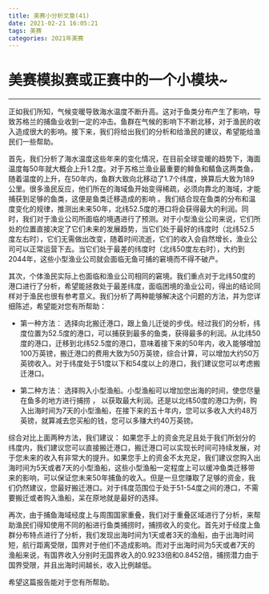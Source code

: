 ```yaml
---
title: 美赛小分析文章(41)
date: 2021-02-21 16:05:21
tags: 美赛
categories: 2021年美赛
---
```




# 美赛模拟赛或正赛中的一个小模块~

---



<!--more-->



正如我们所知，气候变暖导致海水温度不断升高。这对于鱼类分布产生了影响，导致苏格兰的捕鱼业收到一定的冲击。鱼群在气候的影响下不断北移，对于渔民的收入造成很大的影响。接下来，我们将给出我们的分析和给渔民的建议，希望能给渔民们一些帮助。
	
首先，我们分析了海水温度这些年来的变化情况，在目前全球变暖的趋势下，海面温度每50年就大概会上升1.2度。对于苏格兰渔业最重要的鲱鱼和鲭鱼这两类鱼，随着温度的上升，在50年内，鱼群大致向北移动了1.7个纬度，换算后大致为189公里。很多渔民反应，他们所在的海域鱼开始变得稀疏，必须向靠北的海域，才能捕获到足够的鱼类，这便是鱼类迁移造成的影响 。我们结合现在鱼类的分布和温度变化的规律，推测出未来50年，北纬52.5度的港口将会获得最大的利润。同时，我们对于渔业公司所面临的境遇进行了预测。对于小型渔业公司来说，它们所处的位置直接决定了它们未来的发展趋势，当它们处于最好的纬度时（北纬52.5度左右时），它们无需做出改变，随着时间流逝，它们的收入会自然增长，渔业公司可以正常运营下去。当它们处于最差的纬度时（北纬50度左右时），大约到2044年，这些小型渔业公司就会面临无鱼可捕的窘境而不得不破产。

其次，个体渔民实际上也面临和渔业公司相同的窘境。我们重点对于北纬50度的港口进行了分析，希望能拯救处于最差纬度，面临困境的渔业公司，得出的结论同样对于渔民也很有参考意义。我们分析了两种能够解决这个问题的方法，并为您详细陈述，希望能对您有所帮助： 

- 第一种方法： 选择向北搬迁港口，跟上鱼儿迁徙的步伐。经过我们的分析，纬度位置为52.5度的港口，可以捕获到最多的鱼类，获得最多的利润。从北纬50度的港口，迁移到北纬52.5度的港口，意味着接下来的50年内，收入能够增加100万英镑，搬迁港口的费用大致为50万英镑，综合计算，可以增加大约50万英镑收入。对于纬度处于51度以下和54度以上的港口，我们建议您可以考虑搬迁港口。

- 第二种方法： 选择购入小型渔船。小型渔船可以增加您出海的时间，使您尽量在鱼多的地方进行捕捞 ， 以获取最大利润。还是以北纬50度的港口为例，购入出海时间为7天的小型渔船，在接下来的五十年内，您可以多收入大约48万英镑，就算减去您买船的钱，您可以多赚大约40万英镑。

综合对比上面两种方法，我们建议： 如果您手上的资金充足且处于我们所划分的纬度内，我们建议您可以直接搬迁港口，搬迁港口可以实现长时间可持续发展，对于您未来的收入有非常大的提升。如果您手上的资金不太充足，我们建议您购入出海时间为5天或者7天的小型渔船，这些小型渔船一定程度上可以缓冲鱼类迁移带来的影响，可以保证您未来50年捕鱼的收入。但是一旦您赚取了足够的资金，我们仍然建议，您最好搬迁港口。对于纬度范围位于处于51-54度之间的港口，不需要搬迁或者购入渔船，呆在原地就是最好的选择。

再次，由于捕鱼海域经度上与周围国家重叠，我们对于重叠区域进行了分析，来帮助渔民们得知使用不同的船进行鱼类捕捞时，捕捞收入的变化。首先对于经度上鱼群分布特点进行了分析，我们发现出海时间为1天或者3天的渔船，由于出海时间短，航行距离受限，国界对于他们不造成影响。而对于出海时间为5天或者7天的渔船来说，有国界收入分别时无国界收入的0.9233倍和0.8452倍，捕捞潜力由于国界受限，并且出海时间越长，收入比例越低。

希望这篇报告能对于您有所帮助。


​		

